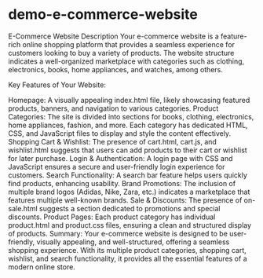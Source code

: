 # demo-e-commerce-website
E-Commerce Website Description
Your e-commerce website is a feature-rich online shopping platform that provides a seamless experience for customers looking to buy a variety of products. The website structure indicates a well-organized marketplace with categories such as clothing, electronics, books, home appliances, and watches, among others.

Key Features of Your Website:

Homepage: A visually appealing index.html file, likely showcasing featured products, banners, and navigation to various categories.
Product Categories: The site is divided into sections for books, clothing, electronics, home appliances, fashion, and more. Each category has dedicated HTML, CSS, and JavaScript files to display and style the content effectively.
Shopping Cart & Wishlist: The presence of cart.html, cart.js, and wishlist.html suggests that users can add products to their cart or wishlist for later purchase.
Login & Authentication: A login page with CSS and JavaScript ensures a secure and user-friendly login experience for customers.
Search Functionality: A search bar feature helps users quickly find products, enhancing usability.
Brand Promotions: The inclusion of multiple brand logos (Adidas, Nike, Zara, etc.) indicates a marketplace that features multiple well-known brands.
Sale & Discounts: The presence of on-sale.html suggests a section dedicated to promotions and special discounts.
Product Pages: Each product category has individual product.html and product.css files, ensuring a clean and structured display of products.
Summary:
Your e-commerce website is designed to be user-friendly, visually appealing, and well-structured, offering a seamless shopping experience. With its multiple product categories, shopping cart, wishlist, and search functionality, it provides all the essential features of a modern online store.
